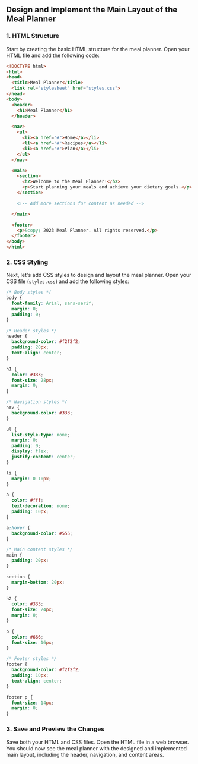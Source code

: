 
## Design and Implement the Main Layout of the Meal Planner

### 1. HTML Structure
Start by creating the basic HTML structure for the meal planner. Open your HTML file and add the following code:

```html
<!DOCTYPE html>
<html>
<head>
  <title>Meal Planner</title>
  <link rel="stylesheet" href="styles.css">
</head>
<body>
  <header>
    <h1>Meal Planner</h1>
  </header>

  <nav>
    <ul>
      <li><a href="#">Home</a></li>
      <li><a href="#">Recipes</a></li>
      <li><a href="#">Plan</a></li>
    </ul>
  </nav>

  <main>
    <section>
      <h2>Welcome to the Meal Planner!</h2>
      <p>Start planning your meals and achieve your dietary goals.</p>
    </section>

    <!-- Add more sections for content as needed -->

  </main>

  <footer>
    <p>&copy; 2023 Meal Planner. All rights reserved.</p>
  </footer>
</body>
</html>
```

### 2. CSS Styling
Next, let's add CSS styles to design and layout the meal planner. Open your CSS file (`styles.css`) and add the following styles:

```css
/* Body styles */
body {
  font-family: Arial, sans-serif;
  margin: 0;
  padding: 0;
}

/* Header styles */
header {
  background-color: #f2f2f2;
  padding: 20px;
  text-align: center;
}

h1 {
  color: #333;
  font-size: 28px;
  margin: 0;
}

/* Navigation styles */
nav {
  background-color: #333;
}

ul {
  list-style-type: none;
  margin: 0;
  padding: 0;
  display: flex;
  justify-content: center;
}

li {
  margin: 0 10px;
}

a {
  color: #fff;
  text-decoration: none;
  padding: 10px;
}

a:hover {
  background-color: #555;
}

/* Main content styles */
main {
  padding: 20px;
}

section {
  margin-bottom: 20px;
}

h2 {
  color: #333;
  font-size: 24px;
  margin: 0;
}

p {
  color: #666;
  font-size: 16px;
}

/* Footer styles */
footer {
  background-color: #f2f2f2;
  padding: 10px;
  text-align: center;
}

footer p {
  font-size: 14px;
  margin: 0;
}
```

### 3. Save and Preview the Changes
Save both your HTML and CSS files. Open the HTML file in a web browser. You should now see the meal planner with the designed and implemented main layout, including the header, navigation, and content areas.

